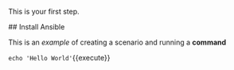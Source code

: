 This is your first step.

## Install Ansible 

This is an _example_ of creating a scenario and running a **command**

`echo 'Hello World'`{{execute}}
